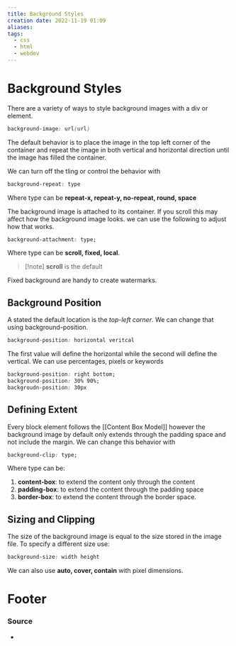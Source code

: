 ```yaml
---
title: Background Styles
creation date: 2022-11-19 01:09
aliases: 
tags:
  - css
  - html
  - webdev
---
```


# Background Styles
There are a variety of ways to style background images with a div or element.

```css
background-image: url(url)
```

The default behavior is to place the image in the top left corner of the container and repeat the image in both vertical and horizontal direction until the image has filled the container.

We can turn off the tling or control the behavior with 

```css
background-repeat: type
```

Where type can be **repeat-x, repeat-y, no-repeat, round, space** 

The background image is attached to its container. If you scroll this may affect how the background image looks. we can use the following to adjust how that works.

```css
background-attachment: type;
```

Where type can be **scroll, fixed, local**. 

> [!note] **scroll** is the default 

Fixed background are handy to create watermarks.

## Background Position
A stated the default location is the *top-left corner*. We can change that using background-position. 

```css
background-position: horizontal veritcal
```

The first value will define the horizontal while the second will define the vertical. We can use percentages, pixels or keywords

```css
background-position: right bottom;
background-position: 30% 90%;
backgroudn-position: 30px
```

## Defining Extent
Every block element follows the [[Content Box Model]] however the background image by default only extends through the padding space and not include the margin. We can change this behavior with 
```css
background-clip: type;
```

Where type can be:
1. **content-box**: to extend the content only through the content
2. **padding-box**: to extend the content through the padding space
3. **border-box**: to extend the content through the border space. 

## Sizing and Clipping
The size of the background image is equal to the size stored in the image file. To specify a different size use:
```css
background-size: width height
```

We can also use **auto, cover, contain** with pixel dimensions. 



# Footer
### Source
- 


